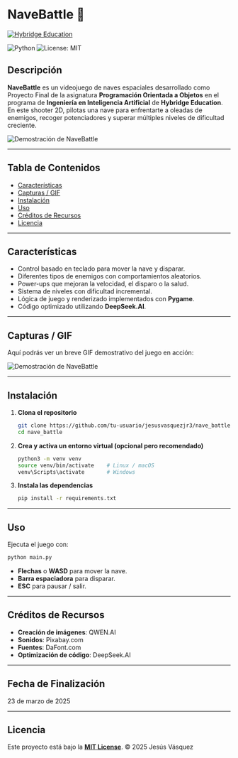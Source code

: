 # NaveBattle 🚀
[![Hybridge Education](https://img.shields.io/badge/Hybridge-Education-lightgrey)](https://www.hybridge.education)

![Python](https://img.shields.io/badge/Python-3.10%2B-blue.svg)
![License: MIT](https://img.shields.io/badge/License-MIT-yellow.svg)


## Descripción

**NaveBattle** es un videojuego de naves espaciales desarrollado como Proyecto Final de la asignatura **Programación Orientada a Objetos** en el programa de **Ingeniería en Inteligencia Artificial** de **Hybridge Education**. En este shooter 2D, pilotas una nave para enfrentarte a oleadas de enemigos, recoger potenciadores y superar múltiples niveles de dificultad creciente.

![Demostración de NaveBattle](docs/demo.gif)

---

## Tabla de Contenidos

- [Características](#características)  
- [Capturas / GIF](#capturas--gif)  
- [Instalación](#instalación)  
- [Uso](#uso)  
- [Créditos de Recursos](#créditos-de-recursos)  
- [Licencia](#licencia)  

---

## Características

- Control basado en teclado para mover la nave y disparar.  
- Diferentes tipos de enemigos con comportamientos aleatorios.  
- Power-ups que mejoran la velocidad, el disparo o la salud.  
- Sistema de niveles con dificultad incremental.  
- Lógica de juego y renderizado implementados con **Pygame**.  
- Código optimizado utilizando **DeepSeek.AI**.

---

## Capturas / GIF

Aquí podrás ver un breve GIF demostrativo del juego en acción:

![Demostración de NaveBattle](docs/demo.gif)

---

## Instalación

1. **Clona el repositorio**  
   ```bash
   git clone https://github.com/tu-usuario/jesusvasquezjr3/nave_battle.git
   cd nave_battle
    ```

2. **Crea y activa un entorno virtual (opcional pero recomendado)**

   ```bash
   python3 -m venv venv
   source venv/bin/activate    # Linux / macOS
   venv\Scripts\activate       # Windows
   ```

3. **Instala las dependencias**

   ```bash
   pip install -r requirements.txt
   ```

---

## Uso

Ejecuta el juego con:

```bash
python main.py
```

* **Flechas** o **WASD** para mover la nave.
* **Barra espaciadora** para disparar.
* **ESC** para pausar / salir.

---

## Créditos de Recursos

* **Creación de imágenes**: QWEN.AI
* **Sonidos**: Pixabay.com
* **Fuentes**: DaFont.com
* **Optimización de código**: DeepSeek.AI

---

## Fecha de Finalización

23 de marzo de 2025

---

## Licencia

Este proyecto está bajo la [**MIT License**](LICENSE).
© 2025 Jesús Vásquez
